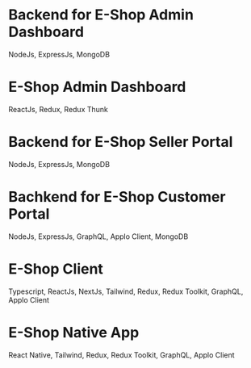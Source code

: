 # Backend for E-Shop Admin Dashboard
NodeJs, ExpressJs, MongoDB

# E-Shop Admin Dashboard
ReactJs, Redux, Redux Thunk

# Backend for E-Shop Seller Portal
NodeJs, ExpressJs, MongoDB

# Bachkend for E-Shop Customer Portal
NodeJs, ExpressJs, GraphQL, Applo Client, MongoDB

# E-Shop Client
Typescript, ReactJs, NextJs, Tailwind, Redux, Redux Toolkit, GraphQL, Applo Client

# E-Shop Native App
React Native, Tailwind, Redux, Redux Toolkit, GraphQL, Applo Client